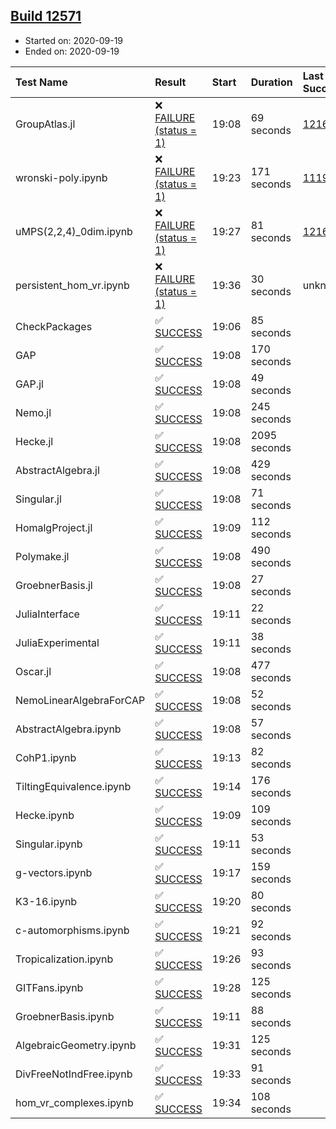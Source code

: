 ## [Build 12571](https://oscarci.mathematik.uni-kl.de/job/oscar/12571/)

* Started on: 2020-09-19
* Ended on: 2020-09-19

| Test Name    | Result | Start | Duration | Last Success | First Failure |
|:-------------|:-------|:------|:---------|:-------------|:--------------|
| GroupAtlas.jl | ❌ [FAILURE (status = 1)](https://oscarci.mathematik.uni-kl.de/job/oscar/12571/artifact/logs/build-12571/GroupAtlas.jl.log) | 19:08 | 69 seconds | [12167](https://oscarci.mathematik.uni-kl.de/job/oscar/12167/) | [12168](https://oscarci.mathematik.uni-kl.de/job/oscar/12168/) |
| wronski-poly.ipynb | ❌ [FAILURE (status = 1)](https://oscarci.mathematik.uni-kl.de/job/oscar/12571/artifact/logs/build-12571/wronski-poly.ipynb.log) | 19:23 | 171 seconds | [11192](https://oscarci.mathematik.uni-kl.de/job/oscar/11192/) | [11193](https://oscarci.mathematik.uni-kl.de/job/oscar/11193/) |
| uMPS(2,2,4)_0dim.ipynb | ❌ [FAILURE (status = 1)](https://oscarci.mathematik.uni-kl.de/job/oscar/12571/artifact/logs/build-12571/uMPS-2-2-4-_0dim.ipynb.log) | 19:27 | 81 seconds | [12167](https://oscarci.mathematik.uni-kl.de/job/oscar/12167/) | [12168](https://oscarci.mathematik.uni-kl.de/job/oscar/12168/) |
| persistent_hom_vr.ipynb | ❌ [FAILURE (status = 1)](https://oscarci.mathematik.uni-kl.de/job/oscar/12571/artifact/logs/build-12571/persistent_hom_vr.ipynb.log) | 19:36 | 30 seconds | unknown | unknown |
| CheckPackages | ✅ [SUCCESS](https://oscarci.mathematik.uni-kl.de/job/oscar/12571/artifact/logs/build-12571/CheckPackages.log) | 19:06 | 85 seconds |  |  |
| GAP | ✅ [SUCCESS](https://oscarci.mathematik.uni-kl.de/job/oscar/12571/artifact/logs/build-12571/GAP.log) | 19:08 | 170 seconds |  |  |
| GAP.jl | ✅ [SUCCESS](https://oscarci.mathematik.uni-kl.de/job/oscar/12571/artifact/logs/build-12571/GAP.jl.log) | 19:08 | 49 seconds |  |  |
| Nemo.jl | ✅ [SUCCESS](https://oscarci.mathematik.uni-kl.de/job/oscar/12571/artifact/logs/build-12571/Nemo.jl.log) | 19:08 | 245 seconds |  |  |
| Hecke.jl | ✅ [SUCCESS](https://oscarci.mathematik.uni-kl.de/job/oscar/12571/artifact/logs/build-12571/Hecke.jl.log) | 19:08 | 2095 seconds |  |  |
| AbstractAlgebra.jl | ✅ [SUCCESS](https://oscarci.mathematik.uni-kl.de/job/oscar/12571/artifact/logs/build-12571/AbstractAlgebra.jl.log) | 19:08 | 429 seconds |  |  |
| Singular.jl | ✅ [SUCCESS](https://oscarci.mathematik.uni-kl.de/job/oscar/12571/artifact/logs/build-12571/Singular.jl.log) | 19:08 | 71 seconds |  |  |
| HomalgProject.jl | ✅ [SUCCESS](https://oscarci.mathematik.uni-kl.de/job/oscar/12571/artifact/logs/build-12571/HomalgProject.jl.log) | 19:09 | 112 seconds |  |  |
| Polymake.jl | ✅ [SUCCESS](https://oscarci.mathematik.uni-kl.de/job/oscar/12571/artifact/logs/build-12571/Polymake.jl.log) | 19:08 | 490 seconds |  |  |
| GroebnerBasis.jl | ✅ [SUCCESS](https://oscarci.mathematik.uni-kl.de/job/oscar/12571/artifact/logs/build-12571/GroebnerBasis.jl.log) | 19:08 | 27 seconds |  |  |
| JuliaInterface | ✅ [SUCCESS](https://oscarci.mathematik.uni-kl.de/job/oscar/12571/artifact/logs/build-12571/JuliaInterface.log) | 19:11 | 22 seconds |  |  |
| JuliaExperimental | ✅ [SUCCESS](https://oscarci.mathematik.uni-kl.de/job/oscar/12571/artifact/logs/build-12571/JuliaExperimental.log) | 19:11 | 38 seconds |  |  |
| Oscar.jl | ✅ [SUCCESS](https://oscarci.mathematik.uni-kl.de/job/oscar/12571/artifact/logs/build-12571/Oscar.jl.log) | 19:08 | 477 seconds |  |  |
| NemoLinearAlgebraForCAP | ✅ [SUCCESS](https://oscarci.mathematik.uni-kl.de/job/oscar/12571/artifact/logs/build-12571/NemoLinearAlgebraForCAP.log) | 19:08 | 52 seconds |  |  |
| AbstractAlgebra.ipynb | ✅ [SUCCESS](https://oscarci.mathematik.uni-kl.de/job/oscar/12571/artifact/logs/build-12571/AbstractAlgebra.ipynb.log) | 19:08 | 57 seconds |  |  |
| CohP1.ipynb | ✅ [SUCCESS](https://oscarci.mathematik.uni-kl.de/job/oscar/12571/artifact/logs/build-12571/CohP1.ipynb.log) | 19:13 | 82 seconds |  |  |
| TiltingEquivalence.ipynb | ✅ [SUCCESS](https://oscarci.mathematik.uni-kl.de/job/oscar/12571/artifact/logs/build-12571/TiltingEquivalence.ipynb.log) | 19:14 | 176 seconds |  |  |
| Hecke.ipynb | ✅ [SUCCESS](https://oscarci.mathematik.uni-kl.de/job/oscar/12571/artifact/logs/build-12571/Hecke.ipynb.log) | 19:09 | 109 seconds |  |  |
| Singular.ipynb | ✅ [SUCCESS](https://oscarci.mathematik.uni-kl.de/job/oscar/12571/artifact/logs/build-12571/Singular.ipynb.log) | 19:11 | 53 seconds |  |  |
| g-vectors.ipynb | ✅ [SUCCESS](https://oscarci.mathematik.uni-kl.de/job/oscar/12571/artifact/logs/build-12571/g-vectors.ipynb.log) | 19:17 | 159 seconds |  |  |
| K3-16.ipynb | ✅ [SUCCESS](https://oscarci.mathematik.uni-kl.de/job/oscar/12571/artifact/logs/build-12571/K3-16.ipynb.log) | 19:20 | 80 seconds |  |  |
| c-automorphisms.ipynb | ✅ [SUCCESS](https://oscarci.mathematik.uni-kl.de/job/oscar/12571/artifact/logs/build-12571/c-automorphisms.ipynb.log) | 19:21 | 92 seconds |  |  |
| Tropicalization.ipynb | ✅ [SUCCESS](https://oscarci.mathematik.uni-kl.de/job/oscar/12571/artifact/logs/build-12571/Tropicalization.ipynb.log) | 19:26 | 93 seconds |  |  |
| GITFans.ipynb | ✅ [SUCCESS](https://oscarci.mathematik.uni-kl.de/job/oscar/12571/artifact/logs/build-12571/GITFans.ipynb.log) | 19:28 | 125 seconds |  |  |
| GroebnerBasis.ipynb | ✅ [SUCCESS](https://oscarci.mathematik.uni-kl.de/job/oscar/12571/artifact/logs/build-12571/GroebnerBasis.ipynb.log) | 19:11 | 88 seconds |  |  |
| AlgebraicGeometry.ipynb | ✅ [SUCCESS](https://oscarci.mathematik.uni-kl.de/job/oscar/12571/artifact/logs/build-12571/AlgebraicGeometry.ipynb.log) | 19:31 | 125 seconds |  |  |
| DivFreeNotIndFree.ipynb | ✅ [SUCCESS](https://oscarci.mathematik.uni-kl.de/job/oscar/12571/artifact/logs/build-12571/DivFreeNotIndFree.ipynb.log) | 19:33 | 91 seconds |  |  |
| hom_vr_complexes.ipynb | ✅ [SUCCESS](https://oscarci.mathematik.uni-kl.de/job/oscar/12571/artifact/logs/build-12571/hom_vr_complexes.ipynb.log) | 19:34 | 108 seconds |  |  |
